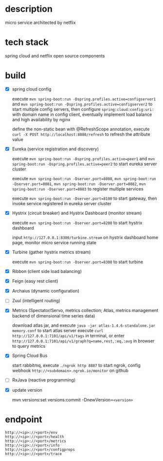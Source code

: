 description
=======
micro service architected by netflix

tech stack
=======
spring cloud and netflix open source components

build
=======
- [x] spring cloud config
	
	execute `mvn spring-boot:run -Dspring.profiles.active=configserver1` and `mvn spring-boot:run -Dspring.profiles.active=configserver2` to start multiple config servers, then configure `spring:cloud:config:uri:` with domain name in config client, eventually implement load balance and high availability by nginx
	
    define the non-static bean with @RefreshScope annotation, execute `curl -X POST http://localhost:8080/refresh` to refresh the attribute value

- [x] Eureka (service registration and discovery)

	execute `mvn spring-boot:run -Dspring.profiles.active=peer1` and `mvn spring-boot:run -Dspring.profiles.active=peer2` to start eureka server cluster
	
	execute `mvn spring-boot:run -Dserver.port=8080`, `mvn spring-boot:run -Dserver.port=8081`, `mvn spring-boot:run -Dserver.port=8082`, `mvn spring-boot:run -Dserver.port=8083` to register multiple services
	
	execute `mvn spring-boot:run -Dserver.port=8100` to start gateway, then invoke service registered in eureka server cluster

- [x] Hystrix (circuit breaker) and Hystrix Dashboard (monitor stream)

	execute `mvn spring-boot:run -Dserver.port=8200` to start hystrix dashboard
	
	input `http://127.0.0.1:8300/turbine.stream` on hystrix dashboard home page, monitor micro service running state

- [x] Turbine (gather hystrix metrics stream)

	execute `mvn spring-boot:run -Dserver.port=8300` to start turbine

- [x] Ribbon (client side load balancing)

- [x] Feign (easy rest client)

- [x] Archaius (dynamic configuration)

- [ ] Zuul (intelligent routing)

- [x] Metrics (Spectator/Servo, metrics collection; Atlas, metrics management backend of dimensional time series data)

	download atlas jar, and execute `java -jar atlas-1.4.6-standalone.jar  memory.conf` to start atlas server
	execute `curl http://127.0.0.1:7101/api/v1/tags` in terminal, or enter `http://127.0.0.1:7101/api/v1/graph?q=name,rest,:eq,:avg` in browser to query metrics

- [x] Spring Cloud Bus

	start rabbitmq, execute `./ngrok http 8887` to start ngrok, config webhook `http://<subdomain>.ngrok.io/monitor` on github

- [ ] RxJava (reactive programming)

- [x] update version

    mvn versions:set versions:commit -DnewVersion=`<version>`

endpoint
=======
`http://<ip>://<port>/env`  
`http://<ip>://<port>/health`  
`http://<ip>://<port>/metrics`  
`http://<ip>://<port>/info`  
`http://<ip>://<port>/configprops`  
`http://<ip>://<port>/trace`